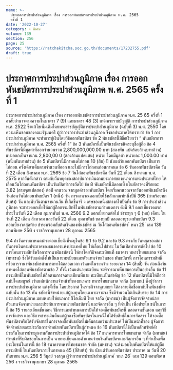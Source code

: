 ```yaml
---
name: >-
  ประกาศการประปาส่วนภูมิภาค เรื่อง การออกพันธบัตรการประปาส่วนภูมิภาค พ.ศ. 2565
  ครั้งที่ 1
date: '2022-10-27'
category: ง พิเศษ
volume: 139
section: 256
page: 25
source: 'https://ratchakitcha.soc.go.th/documents/17232755.pdf'
draft: true
---
```


# ประกาศการประปาส่วนภูมิภาค เรื่อง การออกพันธบัตรการประปาส่วนภูมิภาค พ.ศ. 2565 ครั้งที่ 1

ประกาศการประปาส่วนภูมิภาค เรื่อง การออกพันธบัตรการประปาส่วนภูมิภาค พ.ศ. 25 65 ครั้งที่ 1 อาศัยอำนาจตามความในมาตรา 7 (9) และมาตรา 48 (3) แห่งพระราชบัญญัติ การประปาส่วนภูมิภาค พ.ศ. 2522 ซึ่งแก้ไขเพิ่มเติมโดยพระราชบัญญัติการประปาส่วนภูมิภาค (ฉบับที่ 3) พ.ศ. 2550 โดยความเห็นชอบของคณะรัฐมนตรี ผู้ว่าการการประปาส่วนภูมิภาค จึงขอประกาศให้ทราบว่า ข้อ 1 การประปาส่วนภูมิภาค จะทำการกู้เงินโดยวิธีออกพันธบัตร ข้อ 2 พันธบัตรนี้มีชื่อเรียกว่า “ พันธบัตรการประปาส่วนภูมิภาค พ.ศ. 2565 ครั้งที่ 1” ข้อ 3 พันธบัตรนี้เป็นพันธบัตรชนิดระบุชื่อผู้ถือ ข้อ 4 พันธบัตรนี้มีมูลค่าที่ออกจำนวนรวม 2,800,000,000.00 บาท (สองพัน แปดร้อยล้านบาทถ้วน) แบ่งออกเป็นจานวน 2,800,00 0 (สองล้านแปดแสน) หน่วย โดยมีมูลค่า หน่วยละ 1,000.00 บาท (หนึ่งพันบาทถ้วน) ข้อ 5 พันธบัตรนี้มีกาหนดไถ่ถอน 10 (สิบ) ปี นับแต่วันออกพันธบัตร เป็นการไถ่ถอน ครั้งเดียวเต็มตามจำนวนที่ออก และไม่มีการไถ่ถอนก่อนกาหนด ข้อ 6 วันออกพันธบัตรคือ วันที่ 22 เดือน สิงหาคม พ.ศ. 2565 ข้อ 7 วันไถ่ถอนพันธบัตรคือ วันที่ 22 เดือน สิงหาคม พ.ศ. 2575 หากวันดังกล่าว ตรงกับวันหยุดของสถาบันการเงินตามประกาศของธนาคารแห่งประเทศไทย ให้เลื่อนวันไถ่ถอนพันธบัตร เป็นวันเปิดทำการถัดไป ข้อ 8 พันธบัตรนี้มีดอกเบี้ ยในอัตราคงที่ร้อยละ 3.82 (สามจุดแปดสอง) ต่อปี คานวณ จากมูลค่าของพันธบัตร โดยเริ่มคานวณจากวันออกพันธบัตรถึงวันก่อนวันไถ่ถอนพันธบัตร 1 (หนึ่ง) วัน การคานวณดอกเบี้ยใช้หลักเกณฑ์หนึ่งปีมี 365 (สามร้อยหกสิบห้า) วัน และนับวันตามจานวนวัน ที่เกิดขึ้นจริ ง เศษของหนึ่งสตางค์ให้ปัดทิ้ง ข้อ 9 การประปาส่วนภูมิภาค จะชาระดอกเบี้ยให้แก่ผู้ถือกรรมสิทธิ์ในพันธบัตรตามกำหนดการ ดังนี้ 9.1 ดอกเบี้ยงวดแรก ชำระในวันที่ 22 เดือน กุมภาพันธ์ พ.ศ. 2566 9.2 ดอกเบี้ยงวดต่อไป ชำระทุก ๆ 6 (หก) เดือน ในวันที่ 22 เดือน สิงหาคม และวันที่ 22 เดือน กุมภาพันธ์ ของทุกปี ตลอดอายุของพันธบัตร 9.3 ดอกเบี้ยงวดสุดท้าย ชำระพร้อมกับต้นเงินของพันธบัตร ณ วันไถ่ถอนพันธบัตร ้ หนา 25 ่ เลม 139 ตอนพิเศษ 256 ง ราชกิจจานุเบกษา 28 ตุลาคม 2565

9.4 ถ้าวันครบกาหนดชาระดอกเบี้ยดังที่ระบุในข้อ 9.1 ข้อ 9.2 และข้อ 9.3 ตรงกับวันหยุดของสถา บันการเงินตามประกาศของธนาคารแห่งประเทศไทย ให้เลื่อนไปชำระ ในวันเปิดทำการถัดไป ข้อ 10 การโอนกรรมสิทธิ์หรือการจานาพันธบัตรนี้ ให้ทาโดยวิธีจดทะเบียนที่ ธนาคาร ทหารไทยธนชาต จำกัด (มหาชน) ซึ่งได้รับแต่งตั้งให้เป็นนายทะเบียนและตัวแทนจ่ายเงินของ พันธบัตรนี้ การโอนกรรมสิทธิ์หรือการจานาพันธบัตรสามารถทาได้ตลอดเวลา เว้นแต่ในระหว่าง ระยะเวลา 14 (สิบสี่) วัน ก่อนถึงวันกาหนดไถ่ถอนพันธบัตรตามข้อ 7 ทั้งนี้ เว้นแต่นายทะเบียน จะพิจารณาเห็นสมควรเป็นอย่างอื่น ข้อ 11 กรรมสิทธิ์ในพันธบัตรให้ถือตามการจดทะเบียนที่นาย ทะเบียนเป็นสำคัญ ข้อ 12 พันธบัตรนี้มิให้ถือว่าฉบับใดสมบูรณ์ เว้นแต่พนักงานเจ้าหน้าที่ของธนาคาร ทหารไทยธนชาต จากัด (มหาชน) ซึ่งผู้ว่าการการประปาส่วนภูมิภาค แต่งตั้งขึ้น โดยประกาศ ในราชกิจจานุเบกษา ได้ลงลายมือชื่อกากับในพันธบัตรฉบับนั้น ข้อ 13 พัน ธบัตรนี้จำหน่ายแก่ผู้ลงทุนโดยเฉพาะเจาะจง ซึ่งมีจำนวนไม่เกินสิบราย ข้อ 14 การประปาส่วนภูมิภาค มอบหมายให้ธนาคาร ซีไอเอ็มบี ไทย จากัด (มหาชน) เป็นผู้จัดการจัดจาหน่าย ตัวแทนจัดจาหน่ายและประกันการจาหน่ายพันธบัตรนี้ และจัดการอื่น ๆ ที่จำเป็น เพื่อประโย ชน์ในการนี้ ข้อ 15 รายละเอียดขั้นตอน วิธีการและกำหนดการเปิดให้จองซื้อพันธบัตรนี้ ตลอดจนขั้นตอน และวิธีการจัดสรร และวิธีการชาระเงินคืนแก่ผู้จองซื้อพันธบัตรในกรณีไม่ได้รับสิทธิในการจัดสรร ให้จองซื้อพันธบัตรหรือได้รับจัดสรรในการจองซื้อพันธบัตรไม่เต็มตามควำมประสงค์ ให้เป็นหน้าที่ของ ผู้จัดการจัดจำหน่ายและประกันการจำหน่ายพันธบัตรเป็นผู้กำหนด ข้อ 16 พันธบัตรนี้ใช้เป็นหลักทรัพย์ค้ำประกันในการประมูลงานกับการประปาส่วนภูมิภาคได้ ข้อ 17 ธนาคารทหารไทยธนชาต จำกัด (มหาชน) ทำหน้าที่รับผิดชอบในการเป็น นายทะเบียนและตัวแทนจ่ายเงินพันธบัตรและจัดการอื่น ๆ ที่จำเป็นเพื่อประโยชน์ในการนี้ ข้อ 18 ธนาคารทหารไทยธนชาต จำกัด (มหาชน) จะส่งมอบใบพันธบัตรให้แก่ผู้ถือกรรมสิทธิ์ ในพันธบัตรภายในกาหนด 45 (สี่สิบห้า) วัน นับแต่วันออกพันธบัตร ประกาศ ณ วันที่ 20 กันยายน พ.ศ. 256 5 วิบูลย์ วงสกุล ผู้ว่าการการประปาส่วนภูมิภาค ้ หนา 26 ่ เลม 139 ตอนพิเศษ 256 ง ราชกิจจานุเบกษา 28 ตุลาคม 2565
